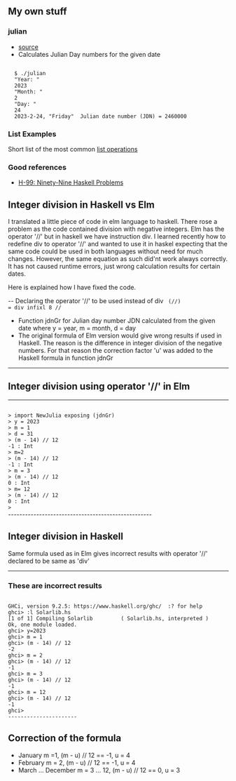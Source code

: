 ## My own stuff
### julian
* <a href="https://github.com/jarmol/begin-haskell/edit/main/julian.hs">source</a>
* Calculates Julian Day numbers for the given date
<code>
  $ ./julian
  "Year: "
  2023
  "Month: "
  2
  "Day: "
  24
  2023-2-24, "Friday"  Julian date number (JDN) = 2460000
</code>

### List Examples

Short list of the most common <a href="https://github.com/jarmol/begin-haskell/tree/main/listoperations">list operations</a>

### Good references
* <a href="https://wiki.haskell.org/H-99:_Ninety-Nine_Haskell_Problems">H-99: Ninety-Nine Haskell Problems</a>


## Integer division in Haskell vs Elm

I translated a little piece of code in elm language to haskell.
There rose a problem as the code contained division with negative integers.
Elm has the operator '//' but in haskell we have instruction div.
I learned recently how to redefine div to operator '//' and wanted to use
it in haskel expecting that the same code could be used in both languages
without need for  much changes. However, the same equation as such did'nt
work always correctly. It has not caused runtime errors, just wrong 
calculation results for certain dates.


Here is explained how I have fixed the code.   


-- Declaring the operator '//' to be used instead of div
<code>
(//) = div
infixl 8  //
</code>

* Function jdnGr for Julian day number JDN calculated from the given date
where y = year, m = month, d = day
* The original formula of Elm version would give wrong results if used in
Haskell. The reason is the difference in integer division of the
negative numbers. For that reason the correction factor 'u' was added
to the Haskell formula in function jdnGr 

------------------------------------------

## Integer division using operator '//' in Elm

------------------------------------------

<code>
> import NewJulia exposing (jdnGr)
> y = 2023
> m = 1
> d = 31
> (m - 14) // 12
-1 : Int
> m=2
> (m - 14) // 12
-1 : Int
> m = 3
> (m - 14) // 12
0 : Int
> m= 12
> (m - 14) // 12
0 : Int
> 
</code>
---------------------------------------------------

## Integer division in Haskell 

Same formula used as in Elm gives incorrect results
with operator '//' declared to be same as 'div'


---------------------------------------------------

### These are incorrect results

<code>
GHCi, version 9.2.5: https://www.haskell.org/ghc/  :? for help
ghci> :l Solarlib.hs
[1 of 1] Compiling Solarlib         ( Solarlib.hs, interpreted )
Ok, one module loaded.
ghci> y=2023
ghci> m = 1
ghci> (m - 14) // 12
-2
ghci> m = 2
ghci> (m - 14) // 12
-1
ghci> m = 3
ghci> (m - 14) // 12
-1
ghci> m = 12
ghci> (m - 14) // 12
-1
ghci> 
----------------------
</code>


## Correction of the formula

* January m =1,   (m - u) // 12 == -1, u = 4
* February m = 2, (m - u) // 12 == -1, u = 4
* March ... December m = 3 ... 12, 
  (m - u) // 12 == 0,  u = 3
